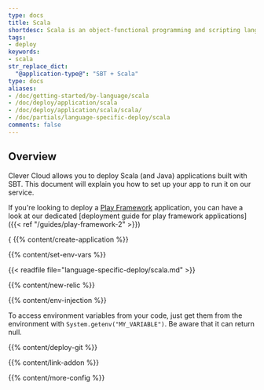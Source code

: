 ```yaml
---
type: docs
title: Scala
shortdesc: Scala is an object-functional programming and scripting language that runs on the Java platform…
tags:
- deploy
keywords:
- scala
str_replace_dict:
  "@application-type@": "SBT + Scala"
type: docs
aliases:
- /doc/getting-started/by-language/scala
- /doc/deploy/application/scala
- /doc/deploy/application/scala/scala/
- /doc/partials/language-specific-deploy/scala
comments: false
---
```


## Overview

Clever Cloud allows you to deploy Scala (and Java) applications built with SBT. This document will explain you how to set up your app to run it on our service.

If you're looking to deploy a [Play Framework](https://www.playframework.com) application, you can have a look at our dedicated [deployment guide for play framework applications]({{< ref "/guides/play-framework-2" >}})

{ {{% content/create-application %}}

 {{% content/set-env-vars %}}

{{< readfile file="language-specific-deploy/scala.md" >}}

 {{% content/new-relic %}}

 {{% content/env-injection %}}

To access environment variables from your code, just get them from the environment with `System.getenv("MY_VARIABLE")`. Be aware that it can return null.

 {{% content/deploy-git %}}

 {{% content/link-addon %}}

{{% content/more-config %}}
